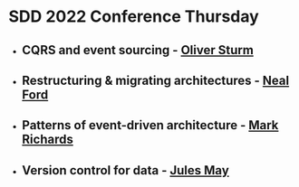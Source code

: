 # SDD 2022 Conference Thursday

- ## CQRS and event sourcing - [Oliver Sturm](https://sddconf.com/agenda/)

- ## Restructuring & migrating architectures - [Neal Ford](https://sddconf.com/agenda/)

- ## Patterns of event-driven architecture - [Mark Richards](https://sddconf.com/agenda/)

- ## Version control for data - [Jules May](https://sddconf.com/agenda/)
